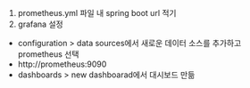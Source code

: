 1. prometheus.yml 파일 내 spring boot url 적기
2. grafana 설정
- configuration > data sources에서 새로운 데이터 소스를 추가하고 prometheus 선택
- http://prometheus:9090
- dashboards > new dashboarad에서 대시보드 만듦
